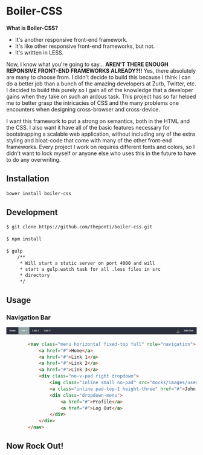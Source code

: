 # Boiler-CSS

**What is Boiler-CSS?**
* It's another responsive front-end framework.
* It's like other responsive front-end frameworks, but not.
* It's written in LESS.

Now, I know what you're going to say...
**AREN'T THERE ENOUGH REPONSIVE FRONT-END FRAMEWORKS ALREADY?!!**
Yes, there absolutely are many to choose from. I didn't decide to
build this because I think I can do a better job than a bunch of the
amazing developers at Zurb, Twitter, etc. I decided to build this
purely so I gain all of the knowledge that a developer gains when
they take on such an ardous task. This project has so far helped me
to better grasp the intricacies of CSS and the many problems one
encounters when designing cross-browser and cross-device.

I want this framework to put a strong on semantics, both in the HTML
and the CSS. I also want it have all of the basic features
necessary for bootstrapping a scalable web application,
without including any of the extra styling and bloat-code that come
with many of the other front-end frameworks. Every project I work on
requires different fonts and colors, so I didn't want to lock myself
or anyone else who uses this in the future to have to do any
overwriting.

## Installation

```bash
bower install boiler-css
```

## Development
```base
$ git clone https://github.com/theponti/boiler-css.git

$ npm install

$ gulp
    /**
     * Will start a static server on port 4000 and will
     * start a gulp.watch task for all .less files in src
     * directory
     */
```

## Usage

### Navigation Bar

![Fixed Top Navigation Bar](./images/nav_bar.png)

```html
        <nav class="menu horizontal fixed-top full" role="navigation">
            <a href="#">Home</a>
            <a href="#">Link 1</a>
            <a href="#">Link 2</a>
            <a href="#">Link 3</a>
            <div class="no-v-pad right dropdown">
                <img class="inline small no-pad" src="mocks/images/user.png" alt="user's picture">
                <a class="inline pad-top-1 height-three" href="#">John Doe</a>
                <div class="dropdown-menu">
                    <a href="#">Profile</a>
                    <a href="#">Log Out</a>
                </div>
            </div>
        </nav>
```

## Now Rock Out!
